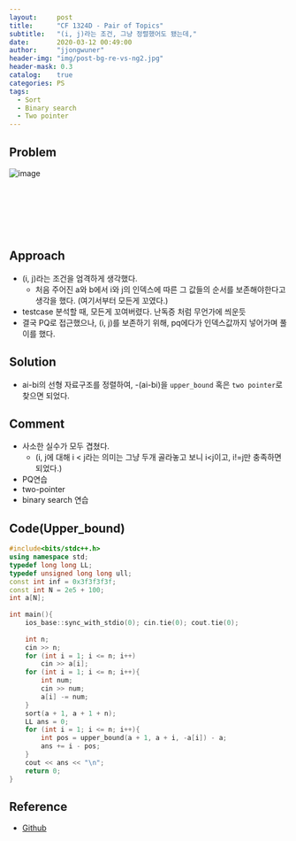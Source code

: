 ```yaml
---
layout:     post
title:      "CF 1324D - Pair of Topics"
subtitle:   "(i, j)라는 조건, 그냥 정렬했어도 됐는데,"
date:       2020-03-12 00:49:00
author:     "jjongwuner"
header-img: "img/post-bg-re-vs-ng2.jpg"
header-mask: 0.3
catalog:    true
categories: PS
tags:
  - Sort
  - Binary search
  - Two pointer
---
```


## Problem
![image](https://user-images.githubusercontent.com/16419202/76544578-9fc75180-64cb-11ea-893d-1e3ef7463fb8.png)


<br><br><br><br><br>
## Approach
- (i, j)라는 조건을 엄격하게 생각했다.
  - 처음 주어진 a와 b에서 i와 j의 인덱스에 따른 그 값들의 순서를 보존해야한다고 생각을 했다. (여기서부터 모든게 꼬였다.)
- testcase 분석할 때, 모든게 꼬여버렸다. 난독증 처럼 무언가에 씌운듯
- 결국 PQ로 접근했으나, (i, j)를 보존하기 위해, pq에다가 인덱스값까지 넣어가며 풀이를 했다.

## Solution
- ai-bi의 선형 자료구조를 정렬하여,  -(ai-bi)을 `upper_bound` 혹은 `two pointer`로 찾으면 되었다. 

## Comment
- 사소한 실수가 모두 겹쳤다. 
  - (i, j에 대해 i < j라는 의미는 그냥 두개 골라놓고 보니 i<j이고, i!=j만 충족하면 되었다.)
- PQ연습
- two-pointer
- binary search 연습

## Code(Upper_bound)
```cpp
#include<bits/stdc++.h>
using namespace std;
typedef long long LL;
typedef unsigned long long ull;
const int inf = 0x3f3f3f3f;
const int N = 2e5 + 100;
int a[N];
 
int main(){
    ios_base::sync_with_stdio(0); cin.tie(0); cout.tie(0);
 
    int n;
    cin >> n;
    for (int i = 1; i <= n; i++)
        cin >> a[i];
    for (int i = 1; i <= n; i++){
        int num;
        cin >> num;
        a[i] -= num;
    }
    sort(a + 1, a + 1 + n);
    LL ans = 0;
    for (int i = 1; i <= n; i++){
        int pos = upper_bound(a + 1, a + i, -a[i]) - a;
        ans += i - pos;
    }
    cout << ans << "\n";
    return 0;
}
```

## Reference
- [Github](https://github.com/jongwuner/ps-study/blob/master/exercise/Codeforce/1324D.cpp)